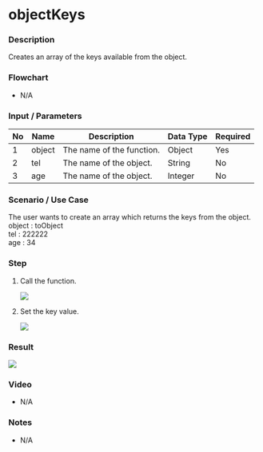﻿# objectKeys

### Description

Creates an array of the keys available from the object.

### Flowchart

- N/A 

### Input / Parameters

| No | Name | Description | Data Type | Required |
| ------ | ------ | ------ |------ | ------ |
| 1 | object | The name of the function. | Object | Yes  |
| 2 | tel | The name of the object. | String | No |
| 3 | age | The name of the object. | Integer | No |

### Scenario / Use Case

The user wants to create an array which returns the keys from the object.
</br>
object : toObject<br />
tel : 222222<br />
age : 34<br />

### Step

1. Call the function.

    ![](../../../../document/function/Object/objectKeys/objectKeys-step-1.png?raw=true)

2. Set the key value.

    ![](../../../../document/function/Object/objectKeys/objectKeys-step-2.png?raw=true)

### Result

![](../../../../document/function/Object/objectKeys/objectKeys-result-1.png?raw=true)

### Video

- N/A

<!--[![Video](http://i.imgur.com/Ot5DWAW.png)](https://youtu.be/StTqXEQ2l-Y?t=35s)-->

### Notes

- N/A